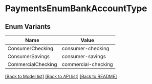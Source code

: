 # PaymentsEnumBankAccountType

## Enum Variants

| Name | Value |
|---- | -----|
| ConsumerChecking | consumer-checking |
| ConsumerSavings | consumer-savings |
| CommercialChecking | commercial-checking |


[[Back to Model list]](../README.md#documentation-for-models) [[Back to API list]](../README.md#documentation-for-api-endpoints) [[Back to README]](../README.md)


